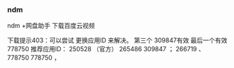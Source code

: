 ### ndm

ndm +网盘助手 下载百度云视频

下载提示403：可以尝试 更换应用ID 来解决。   第三个  309847有效 最后一个有效 778750
推荐应用ID： 250528 （官方） 265486  309847 ； 266719 、  778750   778750 ，

